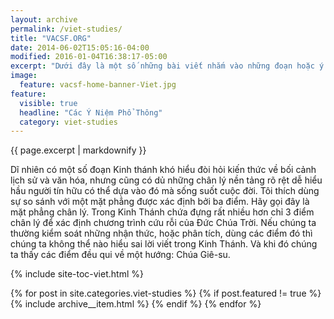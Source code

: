 ```yaml
---
layout: archive
permalink: /viet-studies/
title: "VACSF.ORG"
date: 2014-06-02T15:05:16-04:00
modified: 2016-01-04T16:38:17-05:00
excerpt: "Dưới đây là một số những bài viết nhắm vào những đoạn hoặc ý niệm trong Kinh Thánh thường bị giải thích sai lạc."
image:
  feature: vacsf-home-banner-Viet.jpg
feature:
  visible: true
  headline: "Các Ý Niệm Phổ Thông"
  category: viet-studies
---
```


{{ page.excerpt | markdownify }}

Dĩ nhiên có một số đoạn Kinh thánh khó hiểu đòi hỏi kiến thức về bối cảnh lịch sử và văn hóa, nhưng cũng có dủ những chân lý nền tảng rõ rệt dễ hiểu hầu người tín hữu có thể dựa vào đó mà sống suốt cuộc đời. Tôi thích dùng sự so sánh với một mặt phẳng được xác định bởi ba điểm. Hãy gọi đây là mặt phẳng chân lý. Trong Kinh Thánh chứa đựng rất nhiều hơn chỉ 3 điểm chân lý để xác định chương trình cứu rỗi của Đức Chúa Trời. Nếu chúng ta thường kiểm soát những nhận thức, hoặc phân tích, dùng các điểm đó thì chúng ta không thể nào hiểu sai lời viết trong Kinh Thánh. Và khi đó chúng ta thấy các điểm đều qui về một hướng: Chúa Giê-su.

{% include site-toc-viet.html %}

{% for post in site.categories.viet-studies %}
  {% if post.featured != true %}
  {% include archive__item.html %}
  {% endif %}
{% endfor %}
